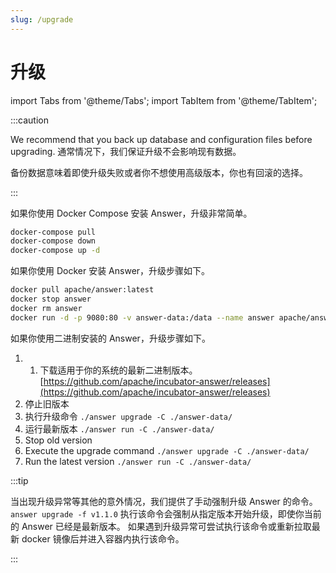 ```yaml
---
slug: /upgrade
---
```


#  升级

import Tabs from '@theme/Tabs';
import TabItem from '@theme/TabItem';

:::caution

We recommend that you back up database and configuration files before upgrading. 通常情况下，我们保证升级不会影响现有数据。

备份数据意味着即使升级失败或者你不想使用高级版本，你也有回滚的选择。

:::

<Tabs>
  <TabItem value="docker-compose" label="Docker Compose" default>

如果你使用 Docker Compose 安装 Answer，升级非常简单。

```bash
docker-compose pull
docker-compose down
docker-compose up -d
```

  </TabItem>
  <TabItem value="docker" label="Docker">

如果你使用 Docker 安装 Answer，升级步骤如下。

```bash
docker pull apache/answer:latest
docker stop answer
docker rm answer
docker run -d -p 9080:80 -v answer-data:/data --name answer apache/answer:latest
```

  </TabItem>
  <TabItem value="binary" label="Binary">

如果你使用二进制安装的 Answer，升级步骤如下。

1. 1. 下载适用于你的系统的最新二进制版本。 [https://github.com/apache/incubator-answer/releases](https://github.com/apache/incubator-answer/releases)
  2. 停止旧版本
  3. 执行升级命令 `./answer upgrade -C ./answer-data/`
  4. 运行最新版本  `./answer run -C ./answer-data/`
2. Stop old version
3. Execute the upgrade command `./answer upgrade -C ./answer-data/`
4. Run the latest version `./answer run -C ./answer-data/`


  </TabItem>
</Tabs>

:::tip

当出现升级异常等其他的意外情况，我们提供了手动强制升级 Answer 的命令。 `answer upgrade -f v1.1.0` 执行该命令会强制从指定版本开始升级，即使你当前的 Answer 已经是最新版本。 如果遇到升级异常可尝试执行该命令或重新拉取最新 docker 镜像后并进入容器内执行该命令。

:::
